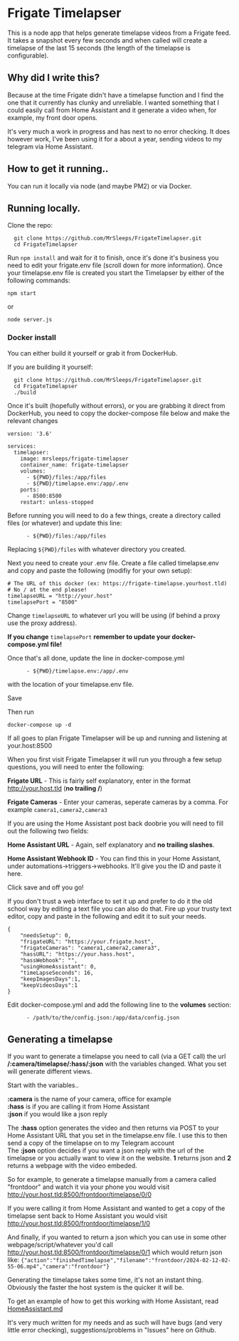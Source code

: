 # Frigate Timelapser

This is a node app that helps generate timelapse videos from a Frigate feed. It takes a snapshot every few seconds and when called will create a timelapse of the last 15 seconds (the length of the timelapse is configurable).

## Why did I write this?

Because at the time Frigate didn't have a timelapse function and I find the one that it currently has clunky and unreliable. I wanted something that I could easily call from Home Assistant and it generate a video when, for example, my front door opens.

It's very much a work in progress and has next to no error checking. It does however work, I've been using it for a about a year, sending videos to my telegram via Home Assistant.

## How to get it running..

You can run it locally via node (and maybe PM2) or via Docker.

## Running locally.

Clone the repo:

```plaintext
  git clone https://github.com/MrSleeps/FrigateTimelapser.git
  cd FrigateTimelapser
```

Run `npm install` and wait for it to finish, once it's done it's business you need to edit your frigate.env file (scroll down for more information). Once your timelapse.env file is created you start the Timelapser by either of the following commands:

```plaintext
npm start
```

or

```plaintext
node server.js
```

### Docker install

You can either build it yourself or grab it from DockerHub.

If you are building it yourself:

```plaintext
  git clone https://github.com/MrSleeps/FrigateTimelapser.git
  cd FrigateTimelapser
  ./build
```

Once it's built (hopefully without errors), or you are grabbing it direct from DockerHub, you need to copy the docker-compose file below and make the relevant changes

```plaintext
version: '3.6'

services:
  timelapser:
    image: mrsleeps/frigate-timelapser
    container_name: frigate-timelapser
    volumes:
      - ${PWD}/files:/app/files
      - ${PWD}/timelapse.env:/app/.env
    ports:
      - 8500:8500
    restart: unless-stopped
```

Before running you will need to do a few things, create a directory called files (or whatever) and update this line:

```plaintext
      - ${PWD}/files:/app/files
```

Replacing `${PWD}/files` with whatever directory you created.

Next you need to create your .env file. Create a file called timelapse.env and copy and paste the following (modifiy for your own setup):

```plaintext
# The URL of this docker (ex: https://frigate-timelapse.yourhost.tld)
# No / at the end please!
timelapseURL = "http://your.host"
timelapsePort = "8500"
```

Change `timelapseURL` to whatever url you will be using (if behind a proxy use the proxy address).

**If you change** `timelapsePort` **remember to update your docker-compose.yml file!**

Once that's all done, update the line in docker-compose.yml

```plaintext
      - ${PWD}/timelapse.env:/app/.env
```

with the location of your timelapse.env file.

Save

Then run

```plaintext
docker-compose up -d
```

If all goes to plan Frigate Timelapser will be up and running and listening at your.host:8500

When you first visit Frigate Timelapser it will run you through a few setup questions, you will need to enter the following:

**Frigate URL** - This is fairly self explanatory, enter in the format http://your.host.tld (**no trailing /**)

**Frigate Cameras** - Enter your cameras, seperate cameras by a comma. For example ```camera1,camera2,camera3```

If  you are using the Home Assistant post back doobrie you will need to fill out the following two fields:

**Home Assistant URL** - Again, self explanatory and **no trailing slashes**.

**Home Assistant Webhook ID** - You can find this in your Home Assistant, under automations->triggers->webhooks. It'll give you the ID and paste it here.

Click save and off you go!

If you don't trust a web interface to set it up and prefer to do it the old school way by editing a text file you can also do that. Fire up your trusty text editor, copy and paste in the following and edit it to suit your needs.

```
{
    "needsSetup": 0,
    "frigateURL": "https://your.frigate.host",
    "frigateCameras": "camera1,camera2,camera3",
    "hassURL": "https://your.hass.host",
    "hassWebhook": "",
    "usingHomeAssistant": 0,
    "timeLapseSeconds": 16,
    "keepImagesDays":1,
    "keepVideosDays":1
}
```

Edit docker-compose.yml and add the following line to the **volumes** section:

```
      - /path/to/the/config.json:/app/data/config.json
```

## Generating a timelapse

If you want to generate a timelapse you need to call (via a GET call) the url **/:camera/timelapse/:hass/:json** with the variables changed. What you set will generate different views.

Start with the variables..

**:camera** is the name of your camera, office for example  
**:hass** is if you are calling it from Home Assistant  
**:json** if you would like a json reply

The **:hass** option generates the video and then returns via POST to your Home Assistant URL that you set in the timelapse.env file. I use this to then send a copy of the timelapse on to my Telegram account  
The **:json** option decides if you want a json reply with the url of the timelapse or you actually want to view it on the website. **1** returns json and **2** returns a webpage with the video embeded.

So for example, to generate a timelapse manually from a camera called "frontdoor" and watch it via your phone you would visit http://your.host.tld:8500/frontdoor/timelapse/0/0

If you were calling it from Home Assistant and wanted to get a copy of the timelapse sent back to Home Assistant you would visit http://your.host.tld:8500/frontdoor/timelapse/1/0

And finally, if you wanted to return a json which you can use in some other webpage/script/whatever you'd call http://your.host.tld:8500/frontdoor/timelapse/0/1 which would return json like: `{"action":"finishedTimelapse","filename":"frontdoor/2024-02-12-02-55-06.mp4","camera":"frontdoor"}`

Generating the timelapse takes some time, it's not an instant thing. Obviously the faster the host system is the quicker it will be.

To get an example of how to get this working with Home Assistant, read [HomeAssistant.md](HomeAssistant.md)

It's very much written for my needs and as such will have bugs (and very little error checking), suggestions/problems in "Issues" here on Github.